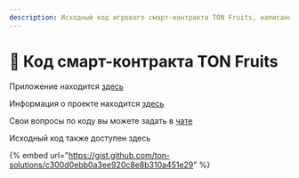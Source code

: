 ```yaml
---
description: Исходный код игрового смарт-контракта TON Fruits, написанный на языке FunC
---
```


# 💎 Код смарт-контракта TON Fruits

Приложение находится [здесь](https://t.me/ton\_fruits\_bot)

Информация о проекте находится [здесь](https://t.me/tonfruits\_news)

Свои вопросы по коду вы можете задать в [чате](https://t.me/tonfruits\_chat)

Исходный код также доступен здесь

{% embed url="https://gist.github.com/ton-solutions/c300d0ebb0a3ee920c8e8b310a451e29" %}
